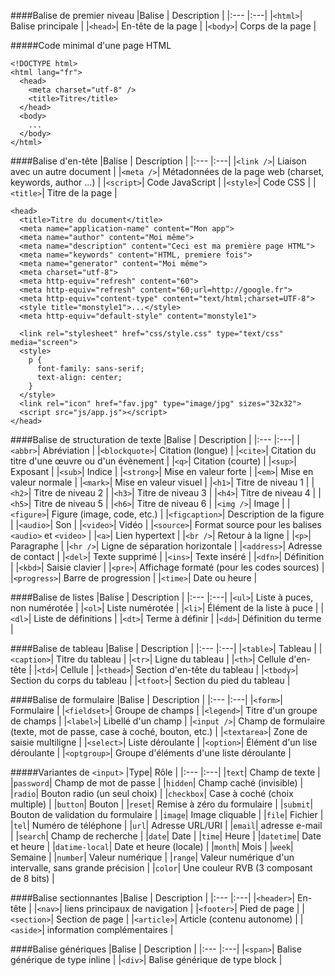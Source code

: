 ####Balise de premier niveau
|Balise | Description |
|:--- |:---|
|`<html>`| Balise principale |
|`<head>`| En-tête de la page |
|`<body>`| Corps de la page |

#####Code minimal d'une page HTML
```
<!DOCTYPE html>
<html lang="fr">
  <head>
    <meta charset="utf-8" />
    <title>Titre</title>
  </head>
  <body>
    ...
  </body>
</html>
```

####Balise d'en-tête
|Balise | Description |
|:--- |:---|
|`<link />`| Liaison avec un autre document |
|`<meta />`| Métadonnées de la page web (charset, keywords, author ...) |
|`<script>`| Code JavaScript |
|`<style>`| Code CSS |
|`<title>`| Titre de la page |
```
<head>
  <title>Titre du document</title>
  <meta name="application-name" content="Mon app">
  <meta name="author" content="Moi même">
  <meta name="description" content="Ceci est ma première page HTML">
  <meta name="keywords" content="HTML, premiere fois">
  <meta name="generator" content="Moi même">
  <meta charset="utf-8">
  <meta http-equiv="refresh" content="60">
  <meta http-equiv="refresh" content="60;url=http://google.fr">
  <meta http-equiv="content-type" content="text/html;charset=UTF-8">
  <style title="monstyle1">...</style>
  <meta http-equiv="default-style" content="monstyle1">
  
  <link rel="stylesheet" href="css/style.css" type="text/css" media="screen">
  <style>
    p {
      font-family: sans-serif;
      text-align: center;
    }
  </style>
  <link rel="icon" href="fav.jpg" type="image/jpg" sizes="32x32">
  <script src="js/app.js"></script>
</head>
```

####Balise de structuration de texte
|Balise | Description |
|:--- |:---|
|`<abbr>`| Abréviation |
|`<blockquote>`| Citation (longue) |
|`<cite>`| Citation du titre d'une œuvre ou d'un évènement |
|`<q>`| Citation (courte) |
|`<sup>`| Exposant |
|`<sub>`| Indice |
|`<strong>`| Mise en valeur forte |
|`<em>`| Mise en valeur normale |
|`<mark>`| Mise en valeur visuel |
|`<h1>`| Titre de niveau 1 |
|`<h2>`| Titre de niveau 2 |
|`<h3>`| Titre de niveau 3 |
|`<h4>`| Titre de niveau 4 |
|`<h5>`| Titre de niveau 5 |
|`<h6>`| Titre de niveau 6 |
|`<img />`| Image |
|`<figure>`| Figure (image, code, etc.) |
|`<figcaption>`| Description de la figure |
|`<audio>`| Son |
|`<video>`| Vidéo |
|`<source>`| Format source pour les balises `<audio>` et `<video>` |
|`<a>`| Lien hypertext |
|`<br />`| Retour à la ligne |
|`<p>`| Paragraphe |
|`<hr />`| Ligne de séparation horizontale |
|`<address>`| Adresse de contact |
|`<del>`| Texte supprimé |
|`<ins>`| Texte inséré |
|`<dfn>`| Définition |
|`<kbd>`| Saisie clavier |
|`<pre>`| Affichage formaté (pour les codes sources) |
|`<progress>`| Barre de progression |
|`<time>`| Date ou heure |

####Balise de listes
|Balise | Description |
|:--- |:---|
|`<ul>`| Liste à puces, non numérotée |
|`<ol>`| Liste numérotée |
|`<li>`| Élément de la liste à puce |
|`<dl>`| Liste de définitions |
|`<dt>`| Terme à définir |
|`<dd>`| Définition du terme |

####Balise de tableau
|Balise | Description |
|:--- |:---|
|`<table>`| Tableau |
|`<caption>`| Titre du tableau |
|`<tr>`| Ligne du tableau |
|`<th>`| Cellule d'en-tête |
|`<td>`| Cellule |
|`<thead>`| Section d'en-tête du tableau |
|`<tbody>`| Section du corps du tableau |
|`<tfoot>`| Section du pied du tableau |

####Balise de formulaire
|Balise | Description |
|:--- |:---|
|`<form>`| Formulaire |
|`<fieldset>`| Groupe de champs |
|`<legend>`| Titre d'un groupe de champs |
|`<label>`| Libellé d'un champ |
|`<input />`| Champ de formulaire (texte, mot de passe, case à coché, bouton, etc.) |
|`<textarea>`| Zone de saisie multiligne |
|`<select>`| Liste déroulante |
|`<option>`| Élément d'un lise déroulante |
|`<optgroup>`| Groupe d'éléments d'une liste déroulante |

#####Variantes de `<input>`
|Type| Rôle |
|:--- |:---|
|`text`| Champ de texte |
|`password`| Champ de mot de passe |
|`hidden`| Champ caché (invisible) |
|`radio`| Bouton radio (un seul choix) |
|`checkbox`| Case à coché (choix multiple) |
|`button`| Bouton |
|`reset`| Remise à zéro du formulaire |
|`submit`| Bouton de validation du formulaire |
|`image`| Image cliquable |
|`file`| Fichier |
|`tel`| Numéro de téléphone |
|`url`| Adresse URL/URI |
|`email`| adresse e-mail |
|`search`| Champ de recherche |
|`date`| Date |
|`time`| Heure |
|`datetime`| Date et heure |
|`datime-local`| Date et heure (locale) |
|`month`| Mois |
|`week`| Semaine |
|`number`| Valeur numérique |
|`range`| Valeur numérique d'un intervalle, sans grande précision |
|`color`| Une couleur RVB (3 composant de 8 bits) |



####Balise sectionnantes
|Balise | Description |
|:--- |:---|
|`<header>`| En-tête |
|`<nav>`| liens principaux de navigation |
|`<footer>`| Pied de page |
|`<section>`| Section de page |
|`<article>`| Article (contenu autonome) |
|`<aside>`| information complémentaires |

####Balise génériques
|Balise | Description |
|:--- |:---|
|`<span>`| Balise générique de type inline |
|`<div>`| Balise générique de type block |


